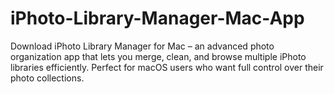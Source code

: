 # iPhoto-Library-Manager-Mac-App
Download iPhoto Library Manager for Mac – an advanced photo organization app that lets you merge, clean, and browse multiple iPhoto libraries efficiently. Perfect for macOS users who want full control over their photo collections.
